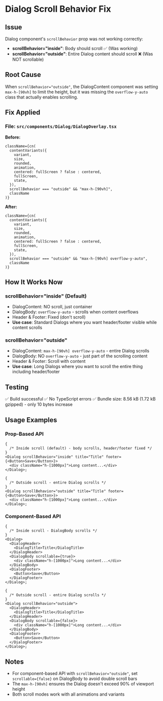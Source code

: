 # Dialog Scroll Behavior Fix

## Issue

Dialog component's `scrollBehavior` prop was not working correctly:

- **scrollBehavior="inside"**: Body should scroll ✅ (Was working)
- **scrollBehavior="outside"**: Entire Dialog content should scroll ❌ (Was NOT scrollable)

## Root Cause

When `scrollBehavior="outside"`, the DialogContent component was setting `max-h-[90vh]` to limit the height, but it was missing the `overflow-y-auto` class that actually enables scrolling.

## Fix Applied

### File: `src/components/Dialog/DialogOverlay.tsx`

**Before:**

```tsx
className={cn(
  contentVariants({
    variant,
    size,
    rounded,
    animation,
    centered: fullScreen ? false : centered,
    fullScreen,
    state,
  }),
  scrollBehavior === "outside" && "max-h-[90vh]",
  className
)}
```

**After:**

```tsx
className={cn(
  contentVariants({
    variant,
    size,
    rounded,
    animation,
    centered: fullScreen ? false : centered,
    fullScreen,
    state,
  }),
  scrollBehavior === "outside" && "max-h-[90vh] overflow-y-auto",
  className
)}
```

## How It Works Now

### scrollBehavior="inside" (Default)

- DialogContent: NO scroll, just container
- DialogBody: `overflow-y-auto` - scrolls when content overflows
- Header & Footer: Fixed (don't scroll)
- **Use case**: Standard Dialogs where you want header/footer visible while content scrolls

### scrollBehavior="outside"

- DialogContent: `max-h-[90vh] overflow-y-auto` - entire Dialog scrolls
- DialogBody: NO `overflow-y-auto` - just part of the scrolling content
- Header & Footer: Scroll with content
- **Use case**: Long Dialogs where you want to scroll the entire thing including header/footer

## Testing

✅ Build successful
✅ No TypeScript errors
✅ Bundle size: 8.56 kB (1.72 kB gzipped) - only 10 bytes increase

## Usage Examples

### Prop-Based API

```tsx
{
  /* Inside scroll (default) - body scrolls, header/footer fixed */
}
<Dialog scrollBehavior="inside" title="Title" footer={<Button>Save</Button>}>
  <div className="h-[1000px]">Long content...</div>
</Dialog>;

{
  /* Outside scroll - entire Dialog scrolls */
}
<Dialog scrollBehavior="outside" title="Title" footer={<Button>Save</Button>}>
  <div className="h-[1000px]">Long content...</div>
</Dialog>;
```

### Component-Based API

```tsx
{
  /* Inside scroll - DialogBody scrolls */
}
<Dialog>
  <DialogHeader>
    <DialogTitle>Title</DialogTitle>
  </DialogHeader>
  <DialogBody scrollable={true}>
    <div className="h-[1000px]">Long content...</div>
  </DialogBody>
  <DialogFooter>
    <Button>Save</Button>
  </DialogFooter>
</Dialog>;

{
  /* Outside scroll - entire Dialog scrolls */
}
<Dialog scrollBehavior="outside">
  <DialogHeader>
    <DialogTitle>Title</DialogTitle>
  </DialogHeader>
  <DialogBody scrollable={false}>
    <div className="h-[1000px]">Long content...</div>
  </DialogBody>
  <DialogFooter>
    <Button>Save</Button>
  </DialogFooter>
</Dialog>;
```

## Notes

- For component-based API with `scrollBehavior="outside"`, set `scrollable={false}` on DialogBody to avoid double scroll bars
- The `max-h-[90vh]` ensures the Dialog doesn't exceed 90% of viewport height
- Both scroll modes work with all animations and variants
